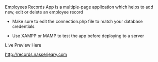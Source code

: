 Employees Records App is a multiple-page application which helps to add new, edit or delete an employee record

- Make sure to edit the connection.php file to match your database credentials

- Use XAMPP or MAMP to test the app before deploying to a server


Live Preview Here

http://records.nasserjeary.com

